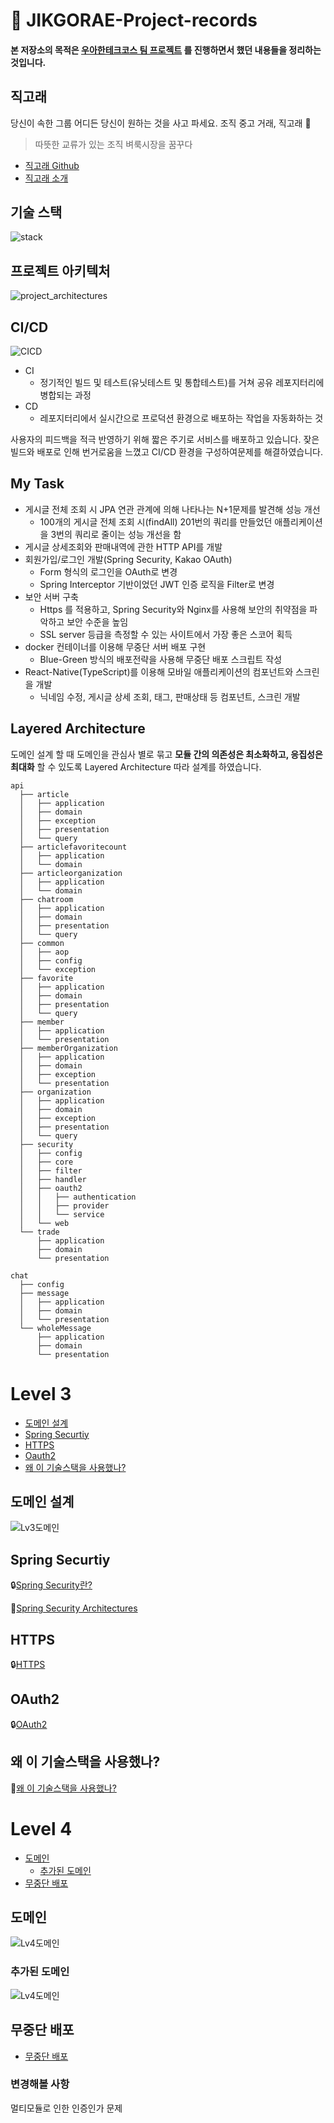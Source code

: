 # 🐳 JIKGORAE-Project-records
#### 본 저장소의 목적은 [우아한테크코스 팀 프로젝트](https://github.com/woowacourse-teams) 를 진행하면서 했던 내용들을 정리하는 것입니다.  

## 직고래 
당신이 속한 그룹 어디든 당신이 원하는 것을 사고 파세요. 조직 중고 거래, 직고래 🐳

> 따뜻한 교류가 있는 조직 벼룩시장을 꿈꾸다

- [직고래 Github](https://github.com/woowacourse-teams/2020-seller-lee-company)
- [직고래 소개](https://sites.google.com/woowahan.com/wooteco-demo/직고래)

## 기술 스택
![stack](images/stack.png)

## 프로젝트 아키텍처
![project_architectures](images/project_architectures.png)
## CI/CD
![CICD](images/CICD.png)
- CI
    - 정기적인 빌드 및 테스트(유닛테스트 및 통합테스트)를 거쳐 공유 레포지터리에 병합되는 과정
- CD
    - 레포지터리에서 실시간으로 프로덕션 환경으로 배포하는 작업을 자동화하는 것     

사용자의 피드백을 적극 반영하기 위해 짧은 주기로 서비스를 배포하고 있습니다.
잦은 빌드와 배포로 인해 번거로움을 느꼈고 CI/CD 환경을 구성하여문제를 해결하였습니다.

## My Task
- 게시글 전체 조회 시 JPA 연관 관계에 의해 나타나는 N+1문제를 발견해 성능 개선
    - 100개의 게시글 전체 조회 시(findAll) 201번의 쿼리를 만들었던 애플리케이션을 3번의 쿼리로 줄이는 성능 개선을 함
- 게시글 상세조회와 판매내역에 관한 HTTP API를 개발
- 회원가입/로그인 개발(Spring Security, Kakao OAuth)
    - Form 형식의 로그인을 OAuth로 변경
    - Spring Interceptor 기반이었던 JWT 인증 로직을 Filter로 변경
- 보안 서버 구축
    - Https 를 적용하고, Spring Security와 Nginx를 사용해 보안의 취약점을 파악하고 보안 수준을 높임
    - SSL server 등급을 측정할 수 있는 사이트에서 가장 좋은 스코어 획득
- docker 컨테이너를 이용해 무중단 서버 배포 구현
    - Blue-Green 방식의 배포전략을 사용해 무중단 배포 스크립트 작성
- React-Native(TypeScript)를 이용해 모바일 애플리케이션의 컴포넌트와 스크린을 개발
    - 닉네임 수정, 게시글 상세 조회, 태그, 판매상태 등 컴포넌트, 스크린 개발

## Layered Architecture
도메인 설계 할 때 도메인을 관심사 별로 묶고 **모듈 간의 의존성은 최소화하고, 응집성은 최대화** 할 수 있도록 Layered Architecture 따라 설계를 하였습니다.

```gherkin
api
  ├── article
  │   ├── application
  │   ├── domain
  │   ├── exception
  │   ├── presentation
  │   └── query
  ├── articlefavoritecount
  │   ├── application
  │   └── domain
  ├── articleorganization
  │   ├── application
  │   └── domain
  ├── chatroom
  │   ├── application
  │   ├── domain
  │   ├── presentation
  │   └── query
  ├── common
  │   ├── aop
  │   ├── config
  │   └── exception
  ├── favorite
  │   ├── application
  │   ├── domain
  │   ├── presentation
  │   └── query
  ├── member
  │   ├── application
  │   └── presentation
  ├── memberOrganization
  │   ├── application
  │   ├── domain
  │   ├── exception
  │   └── presentation
  ├── organization
  │   ├── application
  │   ├── domain
  │   ├── exception
  │   ├── presentation
  │   └── query
  ├── security
  │   ├── config
  │   ├── core
  │   ├── filter
  │   ├── handler
  │   ├── oauth2
  │   │   ├── authentication
  │   │   ├── provider
  │   │   └── service
  │   └── web
  └── trade
      ├── application
      ├── domain
      └── presentation
```
```gherkin
chat
  ├── config
  ├── message
  │   ├── application
  │   ├── domain
  │   └── presentation
  └── wholeMessage
      ├── application
      ├── domain
      └── presentation
```

# Level 3
  * [도메인 설계](#도메인-설계)
  * [Spring Securtiy](#spring-securtiy)
  * [HTTPS](#https)
  * [Oauth2](#oauth2)
  * [왜 이 기술스택을 사용했나?](#왜-이-기술스택을-사용했나?)
  
    
## 도메인 설계
![Lv3도메인](images/Lv3_domain.png) 

## Spring Securtiy
🔒[Spring Security란?](security/Security.md)

🔑[Spring Security Architectures](security/SecurityArchitectures.md)

## HTTPS

🔒[HTTPS](security/https.md)

## OAuth2

🔒[OAuth2](security/OAuth.md)

## 왜 이 기술스택을 사용했나?

🤵[왜 이 기술스택을 사용했나?](TroubleShoot.md)

# Level 4
 * [도메인](#도메인)
    + [추가된 도메인](#추가된-도메인)
 * [무중단 배포](#무중단배포)
## 도메인
![Lv4도메인](images/Lv4_domain.png)
### 추가된 도메인
![Lv4도메인](images/Lv4_additional_domain.png)

## 무중단 배포
- [무중단 배포](deploy/deploy.md)

### 변경해볼 사항 
멀티모듈로 인한 인증인가 문제 
